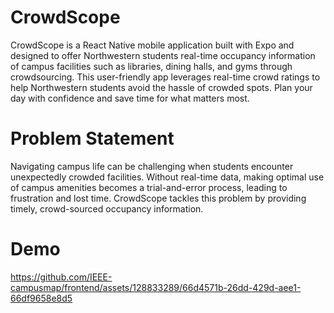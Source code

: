 # CrowdScope

CrowdScope is a React Native mobile application built with Expo and designed to offer Northwestern students real-time occupancy information of campus facilities such as libraries, dining halls, and gyms through crowdsourcing. This user-friendly app leverages real-time crowd ratings to help Northwestern students avoid the hassle of crowded spots. Plan your day with confidence and save time for what matters most.

# Problem Statement

Navigating campus life can be challenging when students encounter unexpectedly crowded facilities. Without real-time data, making optimal use of campus amenities becomes a trial-and-error process, leading to frustration and lost time. CrowdScope tackles this problem by providing timely, crowd-sourced occupancy information.

# Demo
https://github.com/IEEE-campusmap/frontend/assets/128833289/66d4571b-26dd-429d-aee1-66df9658e8d5


